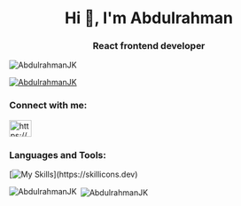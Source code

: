 <h1 align="center">Hi 👋, I'm Abdulrahman</h1>
<h3 align="center">React frontend developer</h3>

<p align="left"> <img src="https://komarev.com/ghpvc/?username=abdulrahmanjk&label=Profile%20views&color=0e75b6&style=flat" alt="AbdulrahmanJK" /> </p>

<p align="left"> <a href="https://github.com/ryo-ma/github-profile-trophy"><img src="https://github-profile-trophy.vercel.app/?username=AbdulrahmanJK" alt="AbdulrahmanJK" /></a> </p>

<h3 align="left">Connect with me:</h3>

<a href="https://t.me/JK_Abdulrahman" target="blank"><img align="center" src="https://raw.githubusercontent.com/rahuldkjain/github-profile-readme-generator/master/src/images/icons/Social/telegram-in-alt.svg" alt="https://www.telegram.com/in/abdulrahman-abubakirov-b822b3197/" height="30" width="40" /></a>


<p align="left">
</p>

<h3 align="left">Languages and Tools:</h3>
 
  [![My Skills](https://skillicons.dev/icons?i=js,html,css,wasm,blender,bootstrap,css,figma,git,github,html,js,mongodb,ps,postman,redux,threejs,ts,vite,react,)](https://skillicons.dev)
 

<p><img align="left" src="https://github-readme-stats.vercel.app/api/top-langs?username=AbdulrahmanJK&show_icons=true&locale=en&layout=compact" alt="AbdulrahmanJK" /></p>

<p>&nbsp;<img align="center" src="https://github-readme-stats.vercel.app/api?username=AbdulrahmanJK&show_icons=true&locale=en" alt="AbdulrahmanJK" /></p>

